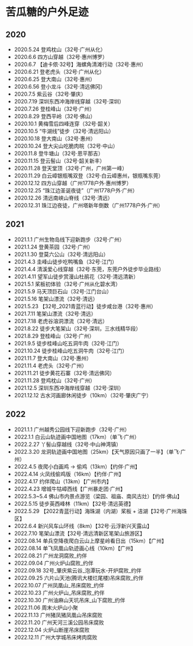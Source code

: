 # 苦瓜糖的户外足迹

## 2020

- 2020.5.24 登鸡枕山（32号·广州从化）
- 2020.6.6 四方山穿越（32号·惠州博罗）
- 2020.6.7 【迪卡侬·32号】海螺角清滩行动（32号·惠州）
- 2020.6.21 登老虎头（32号·广州从化）
- 2020.6.25 登大南山（32号·惠州）
- 2020.6.56 登小龙斗（32号·清远佛冈）
- 2020.7.5 紫云谷（32号·肇庆）
- 2020.7.19 深圳东西冲海岸线穿越（32号·深圳）
- 2020.7.26 登桂峰山（32号·广州）
- 2020.8.29 登西平岭（32号·佛山）
- 2020.10.1 黄梅雪后四峰连穿（32号·韶关）
- 2020.10.5 “牛湖线”徒步（32号·清远阳山）
- 2020.10.18 登大南山（32号·惠州）
- 2020.10.24 登大尖山吃脆肉皖（32号·中山）
- 2020.11.8 登牛塘山（32号·恩平那吉）
- 2020.11.15 登云髻山（32号·韶关新丰）
- 2020.11.28 登天堂顶（32号·广州，广州第一峰）
- 2020.11.29 白云嶂银瓶嘴双登（32号·白云嶂惠州，银瓶嘴东莞）
- 2020.12.12 四方山穿越（广州1778户外·惠州博罗）
- 2020.12.25 “珠江边圣诞夜徒”（广州1778户外·广州）
- 2020.12.26 清远南峡山脊线（32号·清远）
- 2020.12.31 珠江边夜徒，广州塔新年倒数（广州1778户外·广州）

## 2021

- 2021.1.1 广州生物岛线下迎新跑步（32号·广州）
- 2021.1.24 登黄茶园（32号·广州）
- 2021.1.30 登莫六公山（32号·清远阳山）
- 2021.4.3 圭峰山徒步吃鸭嘴鱼（32号·江门）
- 2021.4.4 清溪爱心线穿越（32号·东莞，东莞户外徒步毕业路线）
- 2021.4.11 望军山徒步赏漫山杜鹃花（32号·清远清新）
- 2021.5.1 桨板初体验（32号·广州从化碧水湾）
- 2021.5.9 马天顶巨石山（32号·江门台山）
- 2021.5.16 笔架山漂流（32号·清远）
- 2021.5.23 【32号_2021青蓝行动】徒步咸台港（32号·惠州）
- 2021.7.11 笔架山漂流（32号·清远）
- 2021.7.18 老虎谷溶洞漂流（32号·清远）
- 2021.8.22 徒步大笔架山（32号·深圳，三水线精华段）
- 2021.8.29 登桂峰山（32号·广州）
- 2021.9.5 徒步桂峰山吃五洞牛肉（32号·江门）
- 2021.10.24 徒步桂峰山吃五洞牛肉（32号·江门）
- 2021.11.7 登大南山（32号·惠州）
- 2021.11.4 老虎头（32号·广州）
- 2021.11.21 徒步黄花石寨（32号·清远佛冈）
- 2021.11.28 登鸡枕山（32号·广州）
- 2021.12.5 深圳东西冲海岸线穿越（32号·深圳）
- 2021.12.12 古水河画廊休闲徒步（10km）（32号·肇庆广宁）

## 2022

- 2021.1.1       广州越秀公园线下迎新跑步（32号·广州）
- 2022.1.1       白云山轨迹画中国地图（17km）（单飞·广州）
- 2022.2.27      丫髻山穿越线（32号·中山神湾镇）
- 2022.3.20      龙洞轨迹画中国地图（25km）【天气原因只画了一半】（单飞·广州）
- 2022.4.5       夜爬小白画鸡 → 偷鸡（13km）【约伴·广州】
- 2022.4.14      火凤线偷鸡版（16km）【约伴·广州】
- 2022.4.17      约伴爬山（13km）【广州市内】
- 2022.4.23      增城牛牯嶂西线【广州暴走团·广州】
- 2022.5.3~5.4   佛山市内景点游览（梁园、祖庙、南风古灶）【约伴·佛山】
- 2022.5.15      徒步英西峰林（11km）【32号·清远英德】
- 2022.5.29      【2022青蓝行动】海珠湖（内湖）桨板 + 洁湖【32号·广州海珠区】
- 2022.6.4       新兴风车山环线（8km）【32号·云浮新兴天露山】
- 2022.7.10      笔架山漂流【32号·清远清新区笔架山旅游区】
- 2022.08.14     单兵空降夜爬白云山上摩星岭看日出（15km）【广州】
- 2022.08.14     单飞凤凰山轨迹画心线（10km）【广州】
- 2022.08.21     广州龙洞腐败_约伴
- 2022.09.04     广州火炉山腐败_约伴
- 2022.09.18     32号_肇庆紫云谷_泡潭玩水-开炉腐败_约伴
- 2022.09.25     六片山天池(腾讯大楼烂尾楼)吊床腐败_约伴
- 2022.10.07     广州凤凰山_吊床腐败_约伴
- 2022.10.23     广州火炉山_吊床腐败_约伴
- 2022.10.30     广州油麻山天坑吊床_山下腐败_约伴
- 2022.11.06     周末火炉山小聚
- 2022.11.13     广州猪凤猪凤凰山吊床腐败
- 2022.11.20     广州天河三溪公园吊床腐败
- 2022.12.04     火炉山断崖吊床腐败
- 2022.12.11     广州大学城吊床烤肉腐败
